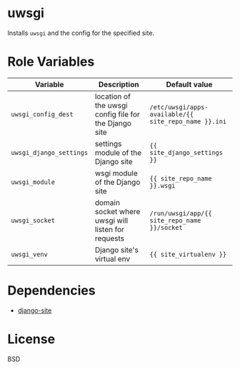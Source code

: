 uwsgi
=====
Installs `uwsgi` and the config for the specified site.

Role Variables
==============
| Variable | Description | Default value |
|----------|-------------|---------------|
|`uwsgi_config_dest`| location of the uwsgi config file for the Django site | `/etc/uwsgi/apps-available/{{ site_repo_name }}.ini` |
|`uwsgi_django_settings`| settings module of the Django site | `{{ site_django_settings }}` |
|`uwsgi_module`| wsgi module of the Django site | `{{ site_repo_name }}.wsgi` |
|`uwsgi_socket`| domain socket where uwsgi will listen for requests | `/run/uwsgi/app/{{ site_repo_name }}/socket` |
|`uwsgi_venv`| Django site's virtual env | `{{ site_virtualenv }}` |


Dependencies
============
- [django-site](https://github.LucianU/ansible-django-site)

License
=======
BSD
